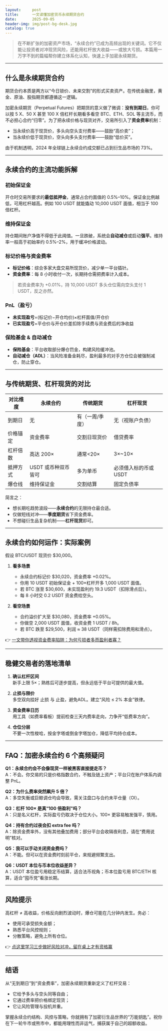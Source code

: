 ```yaml
---
layout:     post
title:      一文读懂加密货币永续期货合约
date:       2025-09-05
header-img: img/post-bg-desk.jpg
catalog: true
---
```


> 在不断扩张的加密资产市场，“永续合约”已成为高频出现的关键词。它不仅能让投资者对冲现货风险，还能用杠杆放大收益——或放大亏损。本篇用一万字不到的篇幅帮你建立体系化认知，快速上手加密永续期货。

---

## 什么是永续期货合约

期货合约本质是两方以“今日锁价、未来交割”的形式买卖资产。在传统金融里，黄金、原油、股指期货都遵循这一逻辑。

加密永续期货（Perpetual Futures）把期货的意义做了微调：**没有到期日**。你可以按 5 X、50 X 甚至 100 X 倍杠杆长期看多看空 BTC、ETH、SOL 等主流币，而不必担心合约“归零”。为了把永续价格与现货对齐，交易所引入了**资金费率**机制：  
- 当永续价高于现货价，多头向空头支付费率——鼓励“高价卖”；  
- 当永续价低于现货价，空头向多头支付费率——鼓励“低价买”。  

由于机制透明，2024 年全球链上永续合约成交额已占到衍生品市场的 73%。

---

## 永续合约的主流功能拆解

### 初始保证金
开仓时交易所要求的**最低抵押金**，通常占合约面值的 0.5%–10%。保证金比例越低，可用杠杆越高。例如 100 USDT 就能撬动 10,000 USDT 面值，相当于 100 倍杠杆。

### 维持保证金
持仓期间账户净值不得低于此阈值。一旦跌破，系统会**自动减仓**或启动**强平**。维持率一般高于初始率约 0.5%–2%，用于缓冲价格波动。

### 标记价格与资金费率
- **标记价格**：综合多家大盘交易所现货价，减少单一平台插针。  
- **资金费率**：每 8 小时收付一次，长期持仓需把费率计入成本。  

> 若资金费率为 +0.01%，持 10,000 USDT 多头仓位需向空头支付 1 USDT，反之亦然。

### PnL（盈亏）
- **未实现盈亏**=(标记价−开仓均价)×杠杆面值/开仓价  
- **已实现盈亏**=平仓价与开仓价差扣除手续费与资金费后的净收益

### 保险基金 & 自动减仓
- **保险基金**：平台收取部分爆仓罚金，构建风险缓冲池。  
- **自动减仓（ADL）**：当风险准备金耗尽，盈利最多的对手方仓位会被强制减仓，防止穿仓。

---

## 与传统期货、杠杆现货的对比

| 对比维度 | 永续合约 | 传统期货 | 杠杆现货 |
|---|---|---|---|
| 到期日 | 无 | 有（一周/季度） | 无（视账户负债） |
| 价格锚定 | 资金费率 | 交割日现货价 | 借贷费率 |
| 杠杆倍数 | 高达 200× | 通常<20× | 3×~10× |
| 抵押方式 | USDT 或币种双币皆可 | 多为单币 | 必须借入标的币或USDT |
| 爆仓线 | 维持保证金 | 交割结算 | 固定负债率 |

简言之：  
- 想长期吃趋势波段——**永续合约**的无限持仓最合适。  
- 仅做短线对冲——**季度期货**省下资金费率。  
- 不想碰衍生品复杂机制——**杠杆现货**即可。

---

## 永续合约如何运作：实际案例

假设 BTC/USDT 现货价 $30,000。

1. **看多场景**  
   - 永续合约标记价 $30,020，资金费率 +0.02%。  
   - 你用 10 USDT 初始保证金 + 100×杠杆开多 1,000 USDT 面值。  
   - 若 BTC 涨至 $30,600，未实现盈利约 19.3 USDT（扣除滑点后）。  
   - 每 8 小时交 0.2 USDT 资金费给空头。

2. **看空场景**  
   - 合约溢价扩大至 $30,080，资金费率 +0.05%。  
   - 你做空 2,000 USDT 面值，收资金费 1 USDT / 8h。  
   - 若 BTC 跌至 $29,500，利润 ≈ 38 USDT（同样需扣除费用和滑点）。

👉 [一文带你透视资金费率陷阱：为何亏损者多而盈利者寡？](https://okxdog.com/)

---

## 稳健交易者的落地清单

1. **确认杠杆区间**  
   新手上限 5×；熟练后可逐步提高，但永远低于平台可提供的最大值。

2. **止损与限价**  
   多空双向挂好 止损 与 止盈，避免ADL。建立“风险 ≤ 2% 本金”铁律。

3. **资金费率日历**  
   用工具（如费率看板）提前检查三天内费率走向，力争开“低费率方向”。

4. **仓位分层**  
   不要一次性梭哈，按金字塔或倒金字塔加仓，降低平均持仓成本。

---

## FAQ：加密永续合约 6 个高频疑问

**Q1：永续合约会不会像现货一样被黑客直接提走币？**  
A：不会。你交易的只是价格指数合约，不触及链上资产；平台只在账户体系内调整 PnL。

**Q2：为什么费率突然飙升 5 倍？**  
A：多空失衡或巨鲸调仓均会导致，需关注盘口与合约未平仓量（OI）。

**Q3：杠杆 100× 是真“100 倍盈利”吗？**  
A：只是名义杠杆，实际盈亏仍取决于仓位大小。100× 更容易触发强平，慎用。

**Q4：持有合约过夜会扣 extra fee 吗？**  
A：除资金费率外，没有其他叠加费用；部分平台会收隔夜利息，请在“费用说明”核对。

**Q5：我可以手动关闭资金费吗？**  
A：不能。但可以在资金费时刻前平仓，来规避频繁支出。

**Q6：USDT 本位与币本位收益差异？**  
A：USDT 本位盈亏用稳定币结算，适合法币视角；币本位盈亏用 BTC/ETH 核算，适合“囤币党”看涨长期。

---

## 风险提示

高杠杆 ≠ 高收益，价格反向剧烈波动时，爆仓可能在几分钟内发生。务必：  
- 使用可承受损失金额；  
- 熟悉平台风控规则；  
- 分散策略，避免上所有仓位。

👉 [点这里学习三步做好风险对冲，留在桌上才有资格赢](https://okxdog.com/)

---

## 结语

从“无到期日”到“资金费率”，加密永续期货重新定义了杠杆交易：  
- 它给予多头与空头同等自由；  
- 它通过费率把价格绑定现货；  
- 它让风险管理与投机并重。  

掌握永续合约结构、风控与策略，你就拥有了加密衍生品世界的“万能钥匙”。祝你在下一轮牛市或熊市中，都能用理性而非运气，捕获属于自己的超额收益。